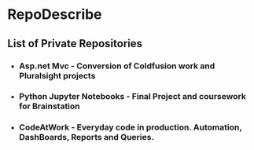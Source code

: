 # RepoDescribe<br>
## List of Private Repositories

* ### Asp.net Mvc  - Conversion of Coldfusion work and Pluralsight projects
* ### Python Jupyter Notebooks - Final Project and coursework for Brainstation
* ### CodeAtWork - Everyday code in production. Automation, DashBoards, Reports and Queries.


    
